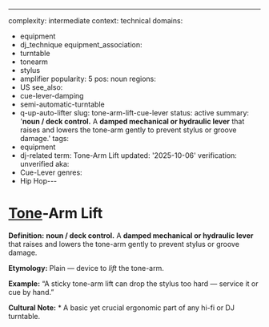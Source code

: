 ---
complexity: intermediate
context: technical
domains:
- equipment
- dj_technique
equipment_association:
- turntable
- tonearm
- stylus
- amplifier
popularity: 5
pos: noun
regions:
- US
see_also:
- cue-lever-damping
- semi-automatic-turntable
- q-up-auto-lifter
slug: tone-arm-lift-cue-lever
status: active
summary: '**noun / deck control.** A **damped mechanical or hydraulic lever** that
  raises and lowers the tone-arm gently to prevent stylus or groove damage.'
tags:
- equipment
- dj-related
term: Tone-Arm Lift
updated: '2025-10-06'
verification: unverified
aka:
- Cue-Lever
genres:
- Hip Hop---

# [Tone](../t/tone-arm/)-Arm Lift

**Definition:** **noun / deck control.** A **damped mechanical or hydraulic lever** that raises and lowers the tone-arm gently to prevent stylus or groove damage.

**Etymology:** Plain — device to *lift* the tone-arm.

**Example:** “A sticky tone-arm lift can drop the stylus too hard — service it or cue by hand.”

**Cultural Note:** * A basic yet crucial ergonomic part of any hi-fi or DJ turntable.


